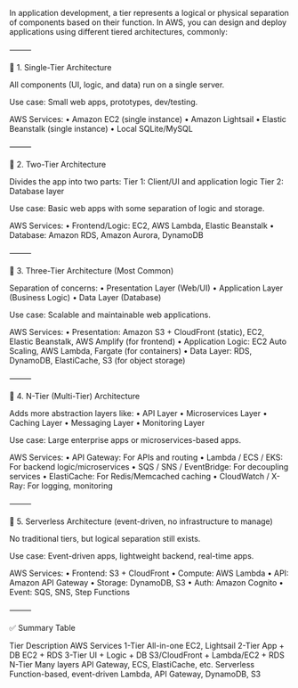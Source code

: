 In application development, a tier represents a logical or physical separation of components based on their function. In AWS, you can design and deploy applications using different tiered architectures, commonly:

⸻

🔹 1. Single-Tier Architecture

All components (UI, logic, and data) run on a single server.

Use case: Small web apps, prototypes, dev/testing.

AWS Services:
	•	Amazon EC2 (single instance)
	•	Amazon Lightsail
	•	Elastic Beanstalk (single instance)
	•	Local SQLite/MySQL

⸻

🔹 2. Two-Tier Architecture

Divides the app into two parts:
Tier 1: Client/UI and application logic
Tier 2: Database layer

Use case: Basic web apps with some separation of logic and storage.

AWS Services:
	•	Frontend/Logic: EC2, AWS Lambda, Elastic Beanstalk
	•	Database: Amazon RDS, Amazon Aurora, DynamoDB

⸻

🔹 3. Three-Tier Architecture (Most Common)

Separation of concerns:
	•	Presentation Layer (Web/UI)
	•	Application Layer (Business Logic)
	•	Data Layer (Database)

Use case: Scalable and maintainable web applications.

AWS Services:
	•	Presentation: Amazon S3 + CloudFront (static), EC2, Elastic Beanstalk, AWS Amplify (for frontend)
	•	Application Logic: EC2 Auto Scaling, AWS Lambda, Fargate (for containers)
	•	Data Layer: RDS, DynamoDB, ElastiCache, S3 (for object storage)

⸻

🔹 4. N-Tier (Multi-Tier) Architecture

Adds more abstraction layers like:
	•	API Layer
	•	Microservices Layer
	•	Caching Layer
	•	Messaging Layer
	•	Monitoring Layer

Use case: Large enterprise apps or microservices-based apps.

AWS Services:
	•	API Gateway: For APIs and routing
	•	Lambda / ECS / EKS: For backend logic/microservices
	•	SQS / SNS / EventBridge: For decoupling services
	•	ElastiCache: For Redis/Memcached caching
	•	CloudWatch / X-Ray: For logging, monitoring

⸻

🔹 5. Serverless Architecture (event-driven, no infrastructure to manage)

No traditional tiers, but logical separation still exists.

Use case: Event-driven apps, lightweight backend, real-time apps.

AWS Services:
	•	Frontend: S3 + CloudFront
	•	Compute: AWS Lambda
	•	API: Amazon API Gateway
	•	Storage: DynamoDB, S3
	•	Auth: Amazon Cognito
	•	Event: SQS, SNS, Step Functions

⸻

✅ Summary Table

Tier	Description	AWS Services
1-Tier	All-in-one	EC2, Lightsail
2-Tier	App + DB	EC2 + RDS
3-Tier	UI + Logic + DB	S3/CloudFront + Lambda/EC2 + RDS
N-Tier	Many layers	API Gateway, ECS, ElastiCache, etc.
Serverless	Function-based, event-driven	Lambda, API Gateway, DynamoDB, S3

